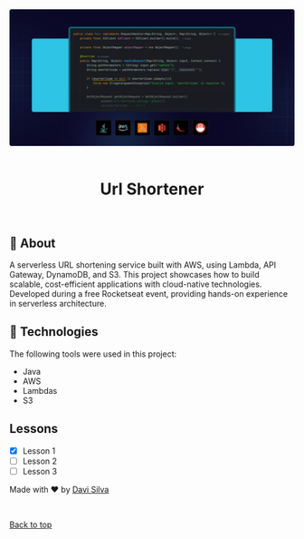<div align="center" id="top"> 
  <img src="./img.png" alt="Create Url Lambda"  />
&#xa0;

</div>

<h1 align="center">Url Shortener</h1>

<br>

## :dart: About

A serverless URL shortening service built with AWS, using Lambda, API Gateway, DynamoDB, and S3. This project showcases how to build scalable, cost-efficient applications with cloud-native technologies. Developed during a free Rocketseat event, providing hands-on experience in serverless architecture.

## :rocket: Technologies

The following tools were used in this project:

- Java
- AWS
- Lambdas
- S3

## Lessons

- [x] Lesson 1
- [ ] Lesson 2
- [ ] Lesson 3

Made with :heart: by <a href="https://github.com/davi1985" target="_blank">Davi Silva</a>

&#xa0;

<a href="#top">Back to top</a>
